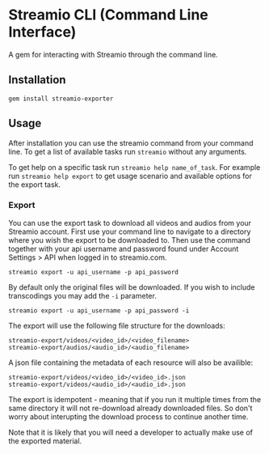 # Streamio CLI (Command Line Interface)

A gem for interacting with Streamio through the command line.

## Installation

    gem install streamio-exporter

## Usage

After installation you can use the streamio command from your
command line. To get a list of available tasks run `streamio` without
any arguments.

To get help on a specific task run `streamio help name_of_task`.
For example run `streamio help export` to get usage scenario
and available options for the export task.

### Export

You can use the export task to download all videos and audios
from your Streamio account. First use your command line to navigate
to a directory where you wish the export to be downloaded to.
Then use the command together with your api username and password
found under Account Settings > API when logged in to streamio.com.

    streamio export -u api_username -p api_password

By default only the original files will be downloaded. If you
wish to include transcodings you may add the `-i` parameter.

    streamio export -u api_username -p api_password -i

The export will use the following file structure for the downloads:

    streamio-export/videos/<video_id>/<video_filename>
    streamio-export/audios/<audio_id>/<audio_filename>

A json file containing the metadata of each resource will also
be availible:

    streamio-export/videos/<video_id>/<video_id>.json
    streamio-export/videos/<audio_id>/<audio_id>.json

The export is idempotent - meaning that if you run it multiple
times from the same directory it will not re-download already
downloaded files. So don't worry about interupting the download
process to continue another time.

Note that it is likely that you will need a developer to actually
make use of the exported material.
